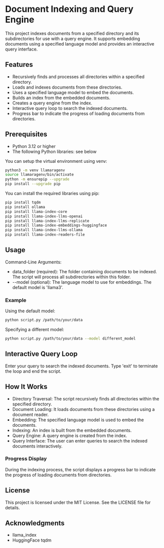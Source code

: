 # Document Indexing and Query Engine

This project indexes documents from a specified directory and its subdirectories for use with a query engine. It supports embedding documents using a specified language model and provides an interactive query interface.

## Features

- Recursively finds and processes all directories within a specified directory.
- Loads and indexes documents from these directories.
- Uses a specified language model to embed the documents.
- Builds an index from the embedded documents.
- Creates a query engine from the index.
- Interactive query loop to search the indexed documents.
- Progress bar to indicate the progress of loading documents from directories.

## Prerequisites

- Python 3.12 or higher
- The following Python libraries: see below

You can setup the virtual environment using venv:

```sh
python3 -m venv llamaragenv
source llamaragenv/bin/activate
python -m ensurepip --upgrade
pip install --upgrade pip
```

You can install the required libraries using pip:
```sh
pip install tqdm
pip install ollama
pip install llama-index-core
pip install llama-index-llms-openai
pip install llama-index-llms-replicate
pip install llama-index-embeddings-huggingface
pip install llama-index-llms-ollama
pip install llama-index-readers-file
```

## Usage
Command-Line Arguments:

* data_folder (required): The folder containing documents to be indexed. The script will process all subdirectories within this folder.
* --model (optional): The language model to use for embeddings. The default model is 'llama3'.

### Example
Using the default model:

```sh
python script.py /path/to/your/data
```
Specifying a different model:

```sh
python script.py /path/to/your/data --model different_model
```

## Interactive Query Loop
Enter your query to search the indexed documents. Type 'exit' to terminate the loop and end the script.

## How It Works
- Directory Traversal: The script recursively finds all directories within the specified directory.
- Document Loading: It loads documents from these directories using a document reader.
- Embedding: The specified language model is used to embed the documents.
- Indexing: An index is built from the embedded documents.
- Query Engine: A query engine is created from the index.
- Query Interface: The user can enter queries to search the indexed documents interactively.

### Progress Display
During the indexing process, the script displays a progress bar to indicate the progress of loading documents from directories.

## License
This project is licensed under the MIT License. See the LICENSE file for details.

## Acknowledgments
- llama_index
- HuggingFace
tqdm
